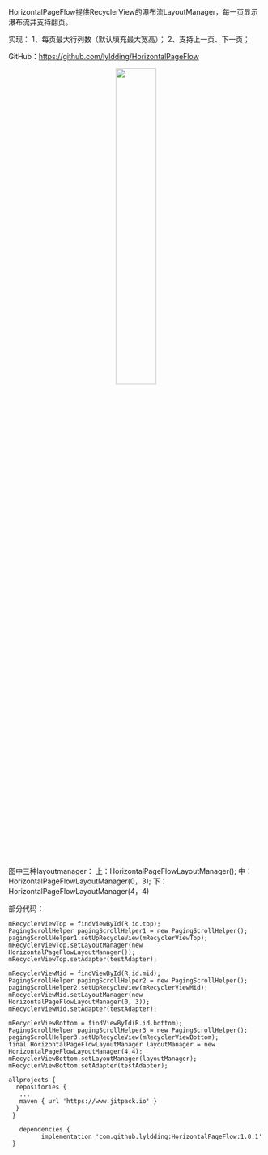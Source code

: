 

HorizontalPageFlow提供RecyclerView的瀑布流LayoutManager，每一页显示瀑布流并支持翻页。 

实现：
1、每页最大行列数（默认填充最大宽高）；
2、支持上一页、下一页；

GitHub：https://github.com/lyldding/HorizontalPageFlow
<div align="center">
<img src="https://img-blog.csdnimg.cn/20190114193857755.png?x-oss-process=image/watermark,type_ZmFuZ3poZW5naGVpdGk,shadow_10,text_aHR0cHM6Ly9ibG9nLmNzZG4ubmV0L2x5bGRkaW5nSEZGVw==,size_16,color_FFFFFF,t_70"  width ="40%" />
</div>

图中三种layoutmanager：
上：HorizontalPageFlowLayoutManager();
中：HorizontalPageFlowLayoutManager(0，3);
下：HorizontalPageFlowLayoutManager(4，4)

部分代码：

```
mRecyclerViewTop = findViewById(R.id.top);   
PagingScrollHelper pagingScrollHelper1 = new PagingScrollHelper();       
pagingScrollHelper1.setUpRecycleView(mRecyclerViewTop);       
mRecyclerViewTop.setLayoutManager(new HorizontalPageFlowLayoutManager());     
mRecyclerViewTop.setAdapter(testAdapter);

mRecyclerViewMid = findViewById(R.id.mid);      
PagingScrollHelper pagingScrollHelper2 = new PagingScrollHelper();       
pagingScrollHelper2.setUpRecycleView(mRecyclerViewMid);       
mRecyclerViewMid.setLayoutManager(new HorizontalPageFlowLayoutManager(0, 3));   
mRecyclerViewMid.setAdapter(testAdapter);
 
mRecyclerViewBottom = findViewById(R.id.bottom);    
PagingScrollHelper pagingScrollHelper3 = new PagingScrollHelper();       
pagingScrollHelper3.setUpRecycleView(mRecyclerViewBottom);     
final HorizontalPageFlowLayoutManager layoutManager = new HorizontalPageFlowLayoutManager(4,4);    
mRecyclerViewBottom.setLayoutManager(layoutManager);       
mRecyclerViewBottom.setAdapter(testAdapter);
```

```
allprojects {
  repositories {
   ...
   maven { url 'https://www.jitpack.io' }
  }
 }
  
   dependencies {
         implementation 'com.github.lyldding:HorizontalPageFlow:1.0.1'
 }
```


